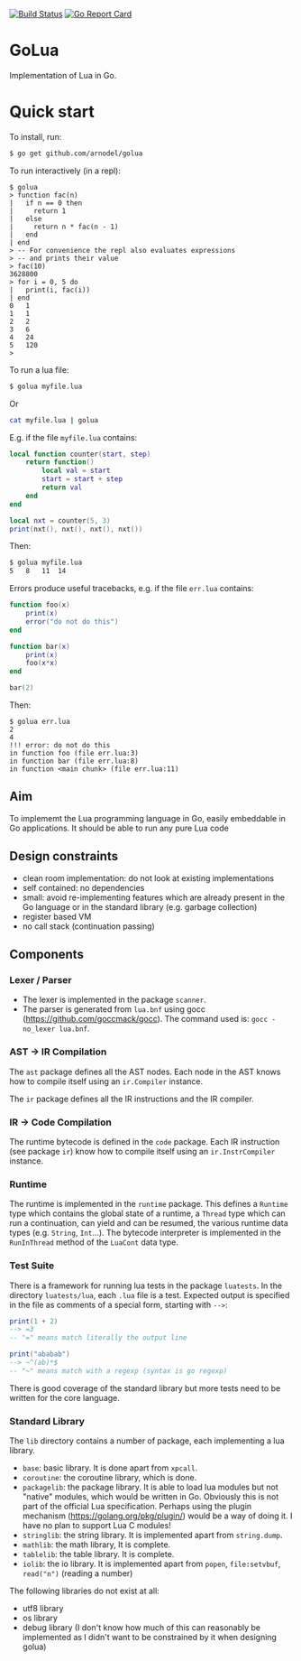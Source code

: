 [![Build Status](https://travis-ci.com/arnodel/golua.svg?branch=master)](https://travis-ci.com/arnodel/golua)
[![Go Report Card](https://goreportcard.com/badge/github.com/arnodel/golua)](https://goreportcard.com/report/github.com/arnodel/golua)

# GoLua

Implementation of Lua in Go.

# Quick start

To install, run:

```sh
$ go get github.com/arnodel/golua
```

To run interactively (in a repl):

```
$ golua
> function fac(n)
|   if n == 0 then
|     return 1
|   else
|     return n * fac(n - 1)
|   end
| end
> -- For convenience the repl also evaluates expressions
> -- and prints their value
> fac(10)
3628800
> for i = 0, 5 do
|   print(i, fac(i))
| end
0	1
1	1
2	2
3	6
4	24
5	120
>
```

To run a lua file:

```sh
$ golua myfile.lua
```

Or

```sh
cat myfile.lua | golua
```

E.g. if the file `myfile.lua` contains:

```lua
local function counter(start, step)
    return function()
        local val = start
        start = start + step
        return val
    end
end

local nxt = counter(5, 3)
print(nxt(), nxt(), nxt(), nxt())
```

Then:

```sh
$ golua myfile.lua
5	8	11	14
```

Errors produce useful tracebacks, e.g. if the file `err.lua` contains:

```lua
function foo(x)
    print(x)
    error("do not do this")
end

function bar(x)
    print(x)
    foo(x*x)
end

bar(2)
```

Then:

```
$ golua err.lua
2
4
!!! error: do not do this
in function foo (file err.lua:3)
in function bar (file err.lua:8)
in function <main chunk> (file err.lua:11)
```

## Aim

To implememt the Lua programming language in Go, easily embeddable in
Go applications.  It should be able to run any pure Lua code

## Design constraints

* clean room implementation: do not look at existing implementations
* self contained: no dependencies
* small: avoid re-implementing features which are already present in
  the Go language or in the standard library (e.g. garbage collection)
* register based VM
* no call stack (continuation passing)

## Components

### Lexer / Parser

* The lexer is implemented in the package `scanner`.
* The parser is generated from `lua.bnf` using gocc
  (https://github.com/goccmack/gocc). The command used is:
  `gocc -no_lexer lua.bnf`.

### AST -> IR Compilation

The `ast` package defines all the AST nodes. Each node in the AST
knows how to compile itself using an `ir.Compiler` instance.

The `ir` package defines all the IR instructions and the IR compiler.

### IR -> Code Compilation

The runtime bytecode is defined in the `code` package.  Each IR
instruction (see package `ir`) know how to compile itself using an
`ir.InstrCompiler` instance.

### Runtime

The runtime is implemented in the `runtime` package.  This defines a
`Runtime` type which contains the global state of a runtime, a
`Thread` type which can run a continuation, can yield and can be
resumed, the various runtime data types (e.g. `String`, `Int`...). The
bytecode interpreter is implemented in the `RunInThread` method of the
`LuaCont` data type.

### Test Suite

There is a framework for running lua tests in the package `luatests`.
In the directory `luatests/lua`, each `.lua` file is a test. Expected
output is specified in the file as comments of a special form,
starting with `-->`:

```lua
print(1 + 2)
--> =3
-- "=" means match literally the output line

print("ababab")
--> ~^(ab)*$
-- "~" means match with a regexp (syntax is go regexp)
```

There is good coverage of the standard library but more tests need to
be written for the core language.

### Standard Library

The `lib` directory contains a number of package, each implementing a
lua library.

* `base`: basic library. It is done apart from `xpcall`.
* `coroutine`: the coroutine library, which is done.
* `packagelib`: the package library.  It is able to load lua modules
  but not "native" modules, which would be written in Go. Obviously
  this is not part of the official Lua specification. Perhaps using
  the plugin mechanism (https://golang.org/pkg/plugin/) would be a way
  of doing it.  I have no plan to support Lua C modules!
* `stringlib`: the string library.  It is implemented apart from
  `string.dump`.
* `mathlib`: the math library,  It is complete.
* `tablelib`: the table library.  It is complete.
* `iolib`: the io library.  It is implemented apart from `popen`,
  `file:setvbuf`, `read("n")` (reading a number)
  
The following libraries do not exist at all:
* utf8 library
* os library
* debug library (I don't know how much of this can reasonably be
  implemented as I didn't want to be constrained by it when designing
  golua)
